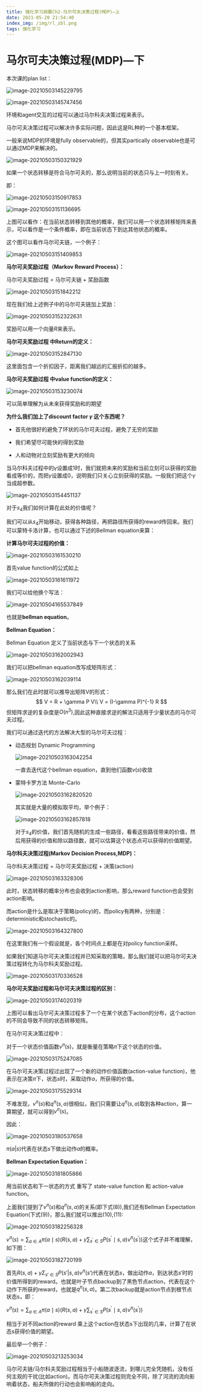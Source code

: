 ```yaml
---
title: 强化学习纲要Ch2-马尔可夫决策过程(MDP)—上
date: 2021-05-20 21:54:40
index_img: /img/rl_zbl.png
tags: 强化学习
---
```


# 马尔可夫决策过程(MDP)—下

本次课的plan list：

![image-20210503145229795](https://gitee.com/Chillstep/ChillstepPictures/raw/master/master/image-20210503145229795.png)



![image-20210503145747456](https://gitee.com/Chillstep/ChillstepPictures/raw/master/master/image-20210503145747456.png)

环境和agent交互的过程可以通过马尔科夫决策过程来表示。

马尔可夫决策过程可以解决许多实际问题，因此这是RL种的一个基本框架。

一般来说MDP的环境是fully observable的，但其实partically observable也是可以通过MDP来解决的。



![image-20210503150321929](https://gitee.com/Chillstep/ChillstepPictures/raw/master/master/image-20210503150321929.png)

如果一个状态转移是符合马尔可夫的，那么说明当前的状态只与上一时刻有关。

即：

![image-20210503150917853](https://gitee.com/Chillstep/ChillstepPictures/raw/master/master/image-20210503150917853.png)





![image-20210503151136695](https://gitee.com/Chillstep/ChillstepPictures/raw/master/master/image-20210503151136695.png)

上图可以看作：在当前状态转移到其他的概率，我们可以用一个状态转移矩阵来表示，可以看作是一个条件概率，即在当前状态下到达其他状态的概率。

这个图可以看作马尔可夫链，一个例子：

![image-20210503151409853](https://gitee.com/Chillstep/ChillstepPictures/raw/master/master/image-20210503151409853.png)

**马尔可夫奖励过程（Markov Reward Process）：**

马尔可夫奖励过程 = 马尔可夫链 + 奖励函数

![image-20210503151842212](https://gitee.com/Chillstep/ChillstepPictures/raw/master/master/image-20210503151842212.png)

现在我们给上述例子中的马尔可夫链加上奖励：

![image-20210503152322631](https://gitee.com/Chillstep/ChillstepPictures/raw/master/master/image-20210503152322631.png)

奖励可以用一个向量$R$来表示。



**马尔可夫奖励过程 中Return的定义：**

![image-20210503152847130](https://gitee.com/Chillstep/ChillstepPictures/raw/master/master/image-20210503152847130.png)

这里面包含一个折扣因子，距离我们越远的汇报折扣的越多。

**马尔可夫奖励过程 中value function的定义：**

![image-20210503153230074](https://gitee.com/Chillstep/ChillstepPictures/raw/master/master/image-20210503153230074.png)

可以简单理解为从未来获得奖励和的期望



**为什么我们加上了discount factor $\gamma$  这个东西呢？**

- 首先他很好的避免了环状的马尔可夫过程，避免了无穷的奖励

- 我们希望尽可能快的得到奖励

- 人和动物对立刻奖励有更大的倾向

当马尔科夫过程中的$\gamma$设置成1时，我们就把未来的奖励和当前立刻可以获得的奖励看成等价的，而把$\gamma$设置成0，说明我们只关心立刻获得的奖励。一般我们把这个$\gamma$当成超参数。



![image-20210503154451137](https://gitee.com/Chillstep/ChillstepPictures/raw/master/master/image-20210503154451137.png)

对于$s_4$我们如何计算在此处的价值呢？

我们可以从$s_4$开始移动，获得各种路径，再把路径所获得的reward传回来。我们可以蒙特卡洛计算，也可以通过下述的Bellman equation来算：

**计算马尔可夫过程的价值：**

![image-20210503161530210](https://gitee.com/Chillstep/ChillstepPictures/raw/master/master/image-20210503161530210.png)

首先value function的公式如上

![image-20210503161611972](https://gitee.com/Chillstep/ChillstepPictures/raw/master/master/image-20210503161611972.png)

我们可以给他换个写法：

![image-20210504165537849](https://gitee.com/Chillstep/ChillstepPictures/raw/master/master/image-20210504165537849.png)

也就是**bellman equation**。



**Bellman Equation：**

Bellman Equation 定义了当前状态与下一个状态的关系

![image-20210503162002943](https://gitee.com/Chillstep/ChillstepPictures/raw/master/master/image-20210503162002943.png)

我们可以把bellman equation改写成矩阵形式：

![image-20210503162039114](https://gitee.com/Chillstep/ChillstepPictures/raw/master/master/image-20210503162039114.png)

那么我们在此时就可以推导出矩阵V的形式：
$$
V = R + \gamma P V\\
V = (I-\gamma P)^{-1} R
$$
但矩阵求逆的复杂度是$O(n^3)$,因此这种直接求逆的解法只适用于少量状态的马尔可夫过程。



我们可以通过迭代的方法解决大型的马尔可夫过程：

- 动态规划 Dynamic Programming

  ![image-20210503163042254](https://gitee.com/Chillstep/ChillstepPictures/raw/master/master/image-20210503163042254.png)

  一直去迭代这个bellman equation，直到他们函数$v(s)$收敛

- 蒙特卡罗方法 Monte-Carlo

  ![image-20210503162820520](https://gitee.com/Chillstep/ChillstepPictures/raw/master/master/image-20210503162820520.png)

  其实就是大量的模拟取平均，举个例子：

  ![image-20210503162857818](https://gitee.com/Chillstep/ChillstepPictures/raw/master/master/image-20210503162857818.png)

  对于$s_4$的价值，我们首先随机的生成一些路径，看看这些路径带来的价值，然后用获得的价值和除以路径数，就可以估算这个状态点可以获得的价值期望。



**马尔科夫决策过程(Markov Decision Process,MDP)：**

马尔科夫决策过程 = 马尔可夫奖励过程 + 决策(action)

![image-20210503163328306](https://gitee.com/Chillstep/ChillstepPictures/raw/master/master/image-20210503163328306.png)

此时，状态转移的概率分布也会收到action影响，那么reward function也会受到action影响。

而action是什么是取决于策略(policy)的，而policy有两种，分别是：deterministic和stochastic的。

![image-20210503164327800](https://gitee.com/Chillstep/ChillstepPictures/raw/master/master/image-20210503164327800.png)

在这里我们有一个假设就是，各个时间点上都是在对policy function采样。

如果我们知道马尔可夫决策过程并已知采取的策略，那么我们就可以把马尔可夫决策过程转化为马尔科夫奖励过程。

![image-20210503170336528](https://gitee.com/Chillstep/ChillstepPictures/raw/master/master/image-20210503170336528.png)

**马尔可夫奖励过程和马尔可夫决策过程的区别：**

![image-20210503174020319](https://gitee.com/Chillstep/ChillstepPictures/raw/master/master/image-20210503174020319.png)

上图可以看出马尔可夫决策过程多了一个在某个状态下action的分布，这个action的不同会导致不同的状态转移矩阵。

在马尔可夫决策过程中：

对于一个状态价值函数$v^{\pi}(s)$，就是衡量在策略$\pi$下这个状态的价值。

![image-20210503175247085](https://gitee.com/Chillstep/ChillstepPictures/raw/master/master/image-20210503175247085.png)

在马尔可夫决策过程过出现了一个新的动作价值函数(action-value function)，他表示在决策$\pi$下，状态$s$时，采取动作$a$，所获得的价值。

![image-20210503175529314](https://gitee.com/Chillstep/ChillstepPictures/raw/master/master/image-20210503175529314.png)

不难发现，$v^{\pi}(s)$和$q^{\pi}(s,a)$很相似，我们只需要让$q^{\pi}(s,a)$取到各种action，算一算期望，就可以得到$v^{\pi}(s)$。

因此：

![image-20210503180537658](https://gitee.com/Chillstep/ChillstepPictures/raw/master/master/image-20210503180537658.png)

$\pi(a|s)$代表在状态$s$下做出动作$a$的概率。



**Bellman Expectation Equation：**

![image-20210503181805866](https://gitee.com/Chillstep/ChillstepPictures/raw/master/master/image-20210503181805866.png)

用当前状态和下一状态的方式 重写了 state-value function 和 action-value function。



上面我们提到了$v^{\pi}(s)$和$q^{\pi}(s,a)$的关系(即下式(8)),我们还有Bellman Expectation Equation(下式(9))，那么我们就可以推出(10),(11):

![image-20210503182256328](https://gitee.com/Chillstep/ChillstepPictures/raw/master/master/image-20210503182256328.png)

$v^{\pi}(s) =\sum_{a \in A} \pi(a \mid s)\left(R(s, a)+\gamma \sum_{s^{\prime} \in S} P\left(s^{\prime} \mid s, a\right) v^{\pi}\left(s^{\prime}\right)\right)$这个式子并不难理解，如下图：

![image-20210503182720199](https://gitee.com/Chillstep/ChillstepPictures/raw/master/master/image-20210503182720199.png)

首先$R(s,a)+\gamma \Sigma_{s' \in S}P(s'|s,a)v^{\pi}(s')$代表在状态$s$，做出动作$a$，到达状态$s'$时的价值所得到的reward。也就是叶子节点backup到了黑色节点action，代表在这个动作下所获的reward，也就是$q^{\pi}(s,a)$。第二次backup就是action节点到根节点状态s，即：

$v^{\pi}(s)=\sum_{a \in A} \pi(a \mid s)\left(R(s, a)+\gamma \sum_{s^{\prime} \in S} P\left(s^{\prime} \mid s, a\right) v^{\pi}\left(s^{\prime}\right)\right)$

相当于对不同action的reward 乘上这个action在状态s下出现的几率，计算了在状态s获得价值的期望。



最后举一个例子：

![image-20210503213253034](https://gitee.com/Chillstep/ChillstepPictures/raw/master/master/image-20210503213253034.png)

马尔可夫链/马尔科夫奖励过程相当于小船随波逐流，到哪儿完全凭随机，没有任何主观的干扰(比如action)。而马尔可夫决策过程则完全不同，除了河流的流向影响着状态，船夫所做的行动也会影响船的走向。